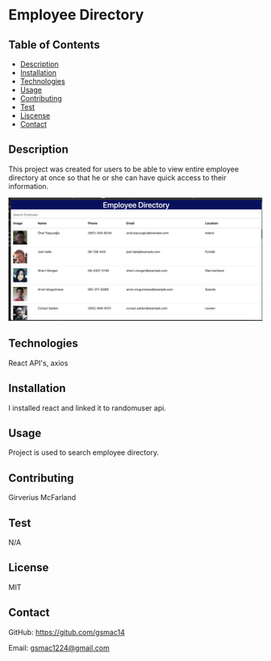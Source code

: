 
  # Employee Directory
  
  ## Table of Contents
  * [Description](#description)
  * [Installation](#installation)
  * [Technologies](#technologies)
  * [Usage](#usage)
  * [Contributing](#contributing)
  * [Test](#test)
  * [Liscense](#liscense)
  * [Contact](#contact)
  
  ## Description
  This project was created for users to be able to view entire employee directory at once so that he or she can have quick access to their information.
      
  ![Alt text](/images/employee-directory.png)

  ## Technologies
  React API's, axios

  ## Installation
  I installed react and linked it to randomuser api.
  
  ## Usage
  Project is used to search employee directory.
  
  ## Contributing 
  Girverius McFarland

  ## Test
  N/A 

  ## License
  MIT

  ## Contact
  GitHub: https://gitub.com/gsmac14

  Email: gsmac1224@gmail.com

